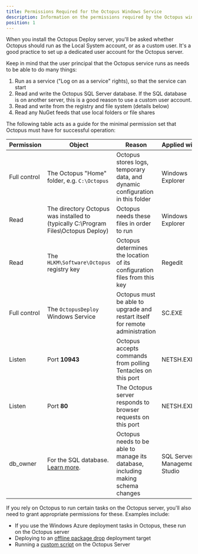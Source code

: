 ```yaml
---
title: Permissions Required for the Octopus Windows Service
description: Information on the permissions required by the Octopus windows service to operate.
position: 1
---
```


When you install the Octopus Deploy server, you'll be asked whether Octopus should run as the Local System account, or as a custom user. It's a good practice to set up a dedicated user account for the Octopus server.

Keep in mind that the user principal that the Octopus service runs as needs to be able to do many things:

1. Run as a service ("Log on as a service" rights), so that the service can start
1. Read and write the Octopus SQL Server database. If the SQL database is on another server, this is a good reason to use a custom user account.
1. Read and write from the registry and file system (details below)
1. Read any NuGet feeds that use local folders or file shares

The following table acts as a guide for the minimal permission set that Octopus must have for successful operation:

| Permission | Object | Reason | Applied with |
| --- | --- | --- | --- |
| Full control | The Octopus "Home" folder, e.g. `C:\Octopus` | Octopus stores logs, temporary data, and dynamic configuration in this folder | Windows Explorer |
| Read | The directory Octopus was installed to (typically C:\Program Files\Octopus Deploy) | Octopus needs these files in order to run | Windows Explorer |
| Read | The `HLKM\Software\Octopus` registry key | Octopus determines the location of its configuration files from this key | Regedit |
| Full control | The `OctopusDeploy` Windows Service | Octopus must be able to upgrade and restart itself for remote administration | SC.EXE |
| Listen | Port **10943** | Octopus accepts commands from polling Tentacles on this port | NETSH.EXE |
| Listen | Port **80** | The Octopus server responds to browser requests on this port | NETSH.EXE |
| db\_owner | For the SQL database. [Learn more](/docs/installation/sql-server-database-requirements.md). | Octopus needs to be able to manage its database, including making schema changes | SQL Server Management Studio |

If you rely on Octopus to run certain tasks on the Octopus server, you'll also need to grant appropriate permissions for these. Examples include:

- If you use the Windows Azure deployment tasks in Octopus, these run on the Octopus server
- Deploying to an [offline package drop](/docs/deployment-targets/offline-package-drop.md) deployment target
- Running a [custom script](/docs/deploying-applications/custom-scripts/index.md) on the Octopus Server
